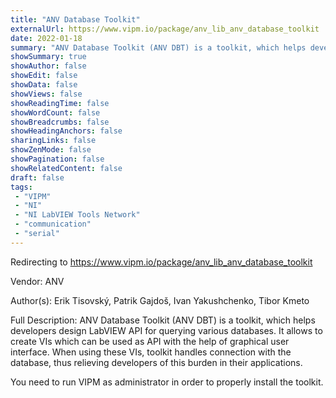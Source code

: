 ```yaml
---
title: "ANV Database Toolkit"
externalUrl: https://www.vipm.io/package/anv_lib_anv_database_toolkit
date: 2022-01-18
summary: "ANV Database Toolkit (ANV DBT) is a toolkit, which helps developers design LabVIEW API for querying various databases."
showSummary: true
showAuthor: false
showEdit: false
showData: false
showViews: false
showReadingTime: false
showWordCount: false
showBreadcrumbs: false
showHeadingAnchors: false
sharingLinks: false
showZenMode: false
showPagination: false
showRelatedContent: false
draft: false
tags:
 - "VIPM"
 - "NI"
 - "NI LabVIEW Tools Network"
 - "communication"
 - "serial"
---
```


Redirecting to https://www.vipm.io/package/anv_lib_anv_database_toolkit

Vendor: ANV

Author(s): Erik Tisovský, Patrik Gajdoš, Ivan Yakushchenko, Tibor Kmeto
 
Full Description:
ANV Database Toolkit (ANV DBT) is a toolkit, which helps developers design LabVIEW API for querying various databases. It allows to create VIs which can be used as API with the help of graphical user interface. When using these VIs, toolkit handles connection with the database, thus relieving developers of this burden in their applications. 

You need to run VIPM as administrator in order to properly install the toolkit.